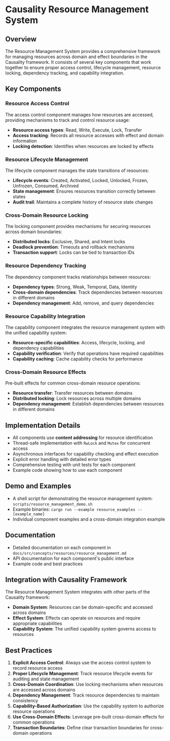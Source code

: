 # Causality Resource Management System

## Overview

The Resource Management System provides a comprehensive framework for managing resources across domain and effect boundaries in the Causality framework. It consists of several key components that work together to ensure proper access control, lifecycle management, resource locking, dependency tracking, and capability integration.

## Key Components

### Resource Access Control

The access control component manages how resources are accessed, providing mechanisms to track and control resource usage:

- **Resource access types**: Read, Write, Execute, Lock, Transfer
- **Access tracking**: Records all resource accesses with effect and domain information
- **Locking detection**: Identifies when resources are locked by effects

### Resource Lifecycle Management

The lifecycle component manages the state transitions of resources:

- **Lifecycle events**: Created, Activated, Locked, Unlocked, Frozen, Unfrozen, Consumed, Archived
- **State management**: Ensures resources transition correctly between states
- **Audit trail**: Maintains a complete history of resource state changes

### Cross-Domain Resource Locking

The locking component provides mechanisms for securing resources across domain boundaries:

- **Distributed locks**: Exclusive, Shared, and Intent locks
- **Deadlock prevention**: Timeouts and rollback mechanisms
- **Transaction support**: Locks can be tied to transaction IDs

### Resource Dependency Tracking

The dependency component tracks relationships between resources:

- **Dependency types**: Strong, Weak, Temporal, Data, Identity
- **Cross-domain dependencies**: Track dependencies between resources in different domains
- **Dependency management**: Add, remove, and query dependencies

### Resource Capability Integration

The capability component integrates the resource management system with the unified capability system:

- **Resource-specific capabilities**: Access, lifecycle, locking, and dependency capabilities
- **Capability verification**: Verify that operations have required capabilities
- **Capability caching**: Cache capability checks for performance

### Cross-Domain Resource Effects

Pre-built effects for common cross-domain resource operations:

- **Resource transfer**: Transfer resources between domains
- **Distributed locking**: Lock resources across multiple domains
- **Dependency management**: Establish dependencies between resources in different domains

## Implementation Details

- All components use **content addressing** for resource identification
- Thread-safe implementation with `RwLock` and `Mutex` for concurrent access
- Asynchronous interfaces for capability checking and effect execution
- Explicit error handling with detailed error types
- Comprehensive testing with unit tests for each component
- Example code showing how to use each component

## Demo and Examples

- A shell script for demonstrating the resource management system: `scripts/resource_management_demo.sh`
- Example binaries: `cargo run --example resource_examples -- [example_name]`
- Individual component examples and a cross-domain integration example

## Documentation

- Detailed documentation on each component in `docs/src/concepts/resources/resource_management.md`
- API documentation for each component's public interface
- Example code and best practices

## Integration with Causality Framework

The Resource Management System integrates with other parts of the Causality framework:

- **Domain System**: Resources can be domain-specific and accessed across domains
- **Effect System**: Effects can operate on resources and require appropriate capabilities
- **Capability System**: The unified capability system governs access to resources

## Best Practices

1. **Explicit Access Control**: Always use the access control system to record resource access
2. **Proper Lifecycle Management**: Track resource lifecycle events for auditing and state management
3. **Cross-Domain Coordination**: Use locking mechanisms when resources are accessed across domains
4. **Dependency Management**: Track resource dependencies to maintain consistency
5. **Capability-Based Authorization**: Use the capability system to authorize resource operations
6. **Use Cross-Domain Effects**: Leverage pre-built cross-domain effects for common operations
7. **Transaction Boundaries**: Define clear transaction boundaries for cross-domain operations 
